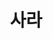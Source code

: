 ---
title: 사라
github: HeaIn
email: sarahjj.0809@gmail.com
homepage: 
sns: https://www.facebook.com/heain.jeong
bio: "바쁜 일상을 핑계로 미루던 걸 실천하고자 합니다."
cover_image: /images/profile/HeaIn.jpg
teams: [2nd]
---